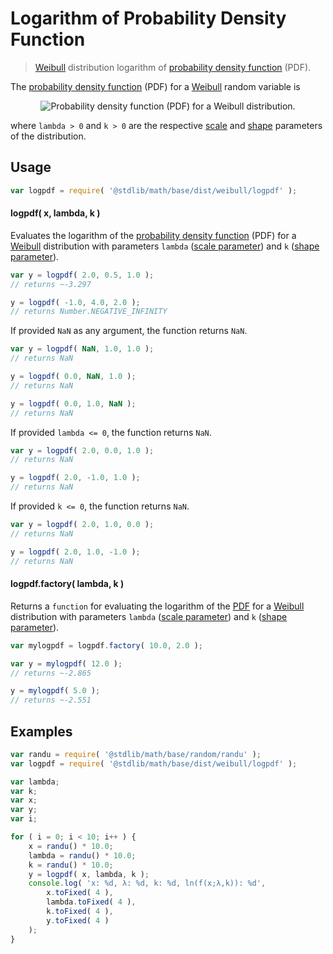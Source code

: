 # Logarithm of Probability Density Function

> [Weibull][weibull] distribution logarithm of [probability density function][pdf] (PDF).

<section class="intro">

The [probability density function][pdf] (PDF) for a [Weibull][weibull] random variable is

<!-- <equation class="equation" label="eq:weibull_pdf" align="center" raw="f(x;\lambda,k) = \begin{cases} \frac{k}{\lambda}\left (\frac{x}{\lambda} \right)^{k-1}e^{-(x/\lambda)^k} &amp; x \geq 0 \\ 0 &amp; x < 0\end{cases}" alt="Probability density function (PDF) for a Weibull distribution."> -->

<div class="equation" align="center" data-raw-text="
    f(x;\lambda,k) = \begin{cases} \frac{k}{\lambda}\left (\frac{x}{\lambda} \right)^{k-1}e^{-(x/\lambda)^k} &amp; x \geq 0 \\ 0 &amp; x < 0\end{cases}" data-equation="eq:weibull_pdf">
    <img src="" alt="Probability density function (PDF) for a Weibull distribution.">
    <br>
</div>

<!-- </equation> -->

where `lambda > 0` and `k > 0` are the respective [scale][scale] and [shape][shape] parameters of the distribution.


</section>

<!-- /.intro -->

<section class="usage">

## Usage
``` javascript
var logpdf = require( '@stdlib/math/base/dist/weibull/logpdf' );
```

#### logpdf( x, lambda, k )

Evaluates the logarithm of the [probability density function][pdf] (PDF) for a [Weibull][weibull] distribution with parameters `lambda` ([scale parameter][scale]) and `k` ([shape parameter][shape]).

``` javascript
var y = logpdf( 2.0, 0.5, 1.0 );
// returns ~-3.297

y = logpdf( -1.0, 4.0, 2.0 );
// returns Number.NEGATIVE_INFINITY
```

If provided `NaN` as any argument, the function returns `NaN`.

``` javascript
var y = logpdf( NaN, 1.0, 1.0 );
// returns NaN

y = logpdf( 0.0, NaN, 1.0 );
// returns NaN

y = logpdf( 0.0, 1.0, NaN );
// returns NaN
```

If provided `lambda <= 0`, the function returns `NaN`.

``` javascript
var y = logpdf( 2.0, 0.0, 1.0 );
// returns NaN

y = logpdf( 2.0, -1.0, 1.0 );
// returns NaN
```

If provided `k <= 0`, the function returns `NaN`.

``` javascript
var y = logpdf( 2.0, 1.0, 0.0 );
// returns NaN

y = logpdf( 2.0, 1.0, -1.0 );
// returns NaN
```

#### logpdf.factory( lambda, k )

Returns a `function` for evaluating the logarithm of the [PDF][pdf] for a [Weibull][weibull] distribution with parameters `lambda` ([scale parameter][scale]) and `k` ([shape parameter][shape]).

``` javascript
var mylogpdf = logpdf.factory( 10.0, 2.0 );

var y = mylogpdf( 12.0 );
// returns ~-2.865

y = mylogpdf( 5.0 );
// returns ~-2.551
```

</section>

<!-- /.usage -->

<section class="examples">

## Examples

``` javascript
var randu = require( '@stdlib/math/base/random/randu' );
var logpdf = require( '@stdlib/math/base/dist/weibull/logpdf' );

var lambda;
var k;
var x;
var y;
var i;

for ( i = 0; i < 10; i++ ) {
    x = randu() * 10.0;
    lambda = randu() * 10.0;
    k = randu() * 10.0;
    y = logpdf( x, lambda, k );
    console.log( 'x: %d, λ: %d, k: %d, ln(f(x;λ,k)): %d',
        x.toFixed( 4 ),
        lambda.toFixed( 4 ),
        k.toFixed( 4 ),
        y.toFixed( 4 )
    );
}
```

</section>

<!-- /.examples -->


<section class="links">

[pdf]: https://en.wikipedia.org/wiki/Probability_density_function
[weibull]: https://en.wikipedia.org/wiki/Weibull_distribution
[shape]: https://en.wikipedia.org/wiki/Shape_parameter
[scale]: https://en.wikipedia.org/wiki/Scale_parameter

</section>

<!-- /.links -->
